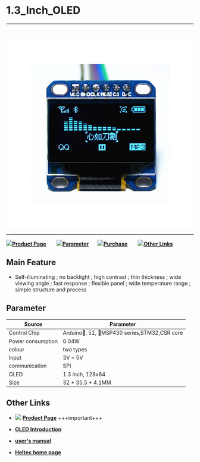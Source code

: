 # 1.3_Inch_OLED
***
&nbsp;

<img src="img/products/display/oled/1.3_Inch/01.jpg">

* * *

![](http://www.heltec.cn/icon/idea.png)**[Product Page](http://www.heltec.cn/project/1-3-inch-oled-screen/?lang=en)**&nbsp;&nbsp;&nbsp;&nbsp;&nbsp;&nbsp; ![](http://www.heltec.cn/icon/list.png)**[Parameter](#parameter)**&nbsp;&nbsp;&nbsp;&nbsp;&nbsp;&nbsp;![](http://www.heltec.cn/icon/shop.png)**[Purchase](https://heltec.taobao.com/category-777108260-713176956.htm?spm=a1z10.33-c.w4010-6678898350.11.2293ae98vcbHaT&search=y&catName=OLED%C4%A3%BF%E9#bd)**&nbsp;&nbsp;&nbsp;&nbsp;&nbsp;&nbsp; ![](http://www.heltec.cn/icon/link.png)**[Other Links](#Other-Links)**



## Main Feature

- Self-illuminating ; no backlight ; high contrast ; thin thickness ; wide viewing angle ; fast response ; flexible panel ; wide temperature range ; simple structure and process

  

## Parameter

| Source            | Parameter                                 |
| ----------------- | ----------------------------------------- |
| Control Chip      | Arduino, 51, MSP430 series,STM32,CSR core |
| Power consumption | 0.04W                                     |
| colour            | two types                                 |
| Input             | 3V ~ 5V                                   |
| communication     | SPI                                       |
| OLED              | 1.3 inch, 128x64                          |
| Size              | 32 * 35.5 * 4.1MM                         |



## Other Links

- ![](http://www.heltec.cn/icon/left_hand.png) **[Product Page](http://www.heltec.cn/project/1-3-inch-oled-screen/?lang=en)** +++important+++

-  **[OLED Introduction](http://www.heltec.cn/download/OLED_Sepecification.pdf)**
-  **[user's manual](http://www.heltec.cn/download/OLED_Instruction_book.pdf)**
-  **[Heltec home page](http://www.heltec.cn/?lang=en)**
